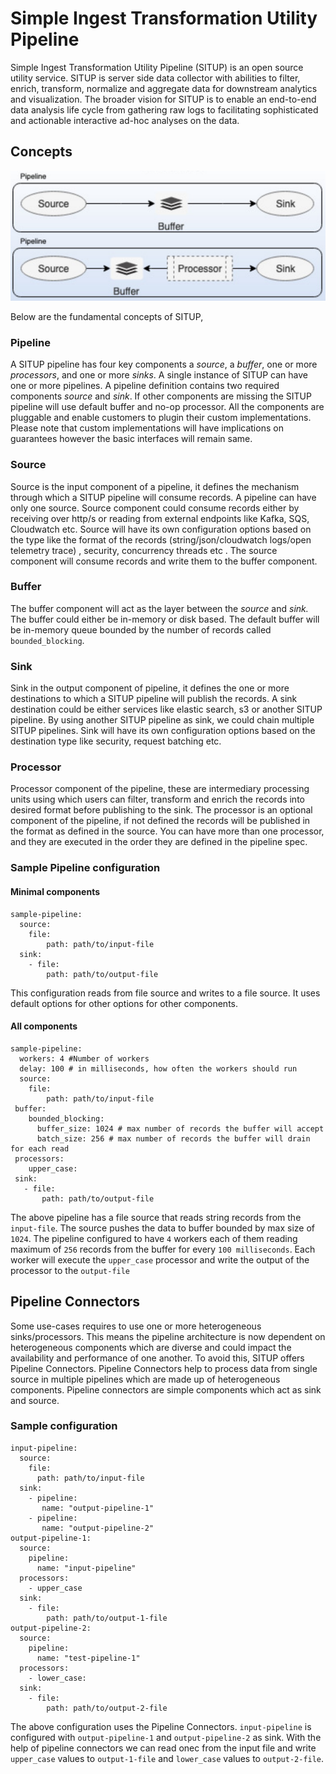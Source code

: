 # Simple Ingest Transformation Utility Pipeline

Simple Ingest Transformation Utility Pipeline (SITUP) is an open source utility service. SITUP is server side data collector with abilities to filter, enrich, transform, normalize and aggregate data for downstream analytics and visualization.
The broader vision for SITUP is to enable an end-to-end data analysis life cycle from gathering raw logs to facilitating sophisticated and actionable interactive ad-hoc analyses on the data. 

## Concepts

![Situp Pipeline](images/SitupPipeline.png)

Below are the fundamental concepts of SITUP,

### Pipeline
A SITUP pipeline has four key components a *source*, a *buffer*, one or more *processors*, and one or more *sinks*. A single instance of SITUP can have one or more pipelines. A pipeline definition contains two required components *source* and *sink*. If other components are missing the SITUP pipeline will use default buffer and no-op processor. All the components are pluggable and enable customers to plugin their custom implementations. Please note that custom implementations will have implications on guarantees however the basic interfaces will remain same.

### Source
Source is the input component of a pipeline, it defines the mechanism through which a SITUP pipeline will consume records. A pipeline can have only one source. Source component could consume records either by receiving over http/s or reading from external endpoints like Kafka, SQS, Cloudwatch etc.  Source will have its own configuration options based on the type like the format of the records (string/json/cloudwatch logs/open telemetry trace) , security, concurrency threads etc . The source component will consume records and write them to the buffer component. 

### Buffer
The buffer component will act as the layer between the *source* and *sink.* The buffer could either be in-memory or disk based. The default buffer will be in-memory queue bounded by the number of records called `bounded_blocking`.

### Sink
Sink in the output component of pipeline, it defines the one or more destinations to which a SITUP pipeline will publish the records. A sink destination could be either services like elastic search, s3 or another SITUP pipeline. By using another SITUP pipeline as sink, we could chain multiple SITUP pipelines. Sink will have its own configuration options based on the destination type like security, request batching etc. 

### Processor
Processor component of the pipeline, these are intermediary processing units using which users can filter, transform and enrich the records into desired format before publishing to the sink. The processor is an optional component of the pipeline, if not defined the records will be published in the format as defined in the source. You can have more than one processor, and they are executed in the order they are defined in the pipeline spec.

### Sample Pipeline configuration

#### Minimal components
```
sample-pipeline:
  source:
    file:
        path: path/to/input-file
  sink:
    - file:
        path: path/to/output-file
```

This configuration reads from file source and writes to a file source. It uses default options for other options for other components.

#### All components

```
sample-pipeline:
  workers: 4 #Number of workers
  delay: 100 # in milliseconds, how often the workers should run
  source:
    file:
        path: path/to/input-file
 buffer:
    bounded_blocking:
      buffer_size: 1024 # max number of records the buffer will accept
      batch_size: 256 # max number of records the buffer will drain for each read
 processors:
    upper_case:
 sink:
   - file:
       path: path/to/output-file
```

The above pipeline has a file source that reads string records from the `input-file`. The source pushes the data to buffer bounded by max size of `1024`. The pipeline configured to have `4` workers each of them reading maximum of `256` records from the buffer for every `100 milliseconds`. Each worker will execute the `upper_case` processor and write the output of the processor to the `output-file`




## Pipeline Connectors

Some use-cases requires to use one or more heterogeneous sinks/processors. This means the pipeline architecture is now dependent on heterogeneous components which are diverse and could impact the availability and performance of one another. To avoid this, SITUP offers Pipeline Connectors. Pipeline Connectors help to process data from single source in multiple pipelines which are made up of heterogeneous components. Pipeline connectors are simple components which act as sink and source.

### Sample configuration 

```
input-pipeline:
  source:
    file:
      path: path/to/input-file
  sink:
    - pipeline:
       name: "output-pipeline-1"
    - pipeline:
       name: "output-pipeline-2"
output-pipeline-1:
  source:
    pipeline:
      name: "input-pipeline"
  processors:
    - upper_case
  sink:
    - file:
        path: path/to/output-1-file
output-pipeline-2:
  source:
    pipeline:
      name: "test-pipeline-1"
  processors:
    - lower_case:
  sink:
    - file:
        path: path/to/output-2-file
```

The above configuration uses the Pipeline Connectors. `input-pipeline` is configured with `output-pipeline-1` and `output-pipeline-2` as sink. With the help of pipeline connectors we can read onec from the input file and write `upper_case` values to `output-1-file` and `lower_case` values to `output-2-file`.
